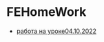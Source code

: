 # FEHomeWork
- [работа на уроке04.10.2022](https://aleksandrsapunov.github.io/FEHomeWork/gridOnLesson/index.html)
